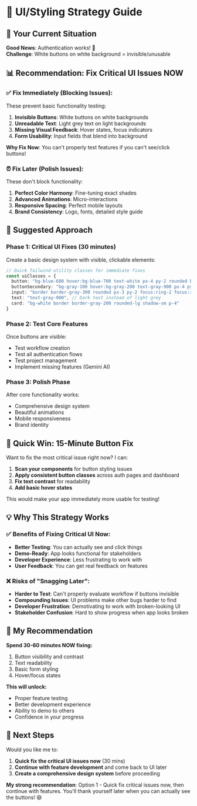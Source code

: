 # 🎨 UI/Styling Strategy Guide

## 🤔 Your Current Situation

**Good News**: Authentication works! 🎉  
**Challenge**: White buttons on white background = invisible/unusable

## 📊 **Recommendation: Fix Critical UI Issues NOW**

### ✅ **Fix Immediately (Blocking Issues)**:
These prevent basic functionality testing:

1. **Invisible Buttons**: White buttons on white backgrounds
2. **Unreadable Text**: Light grey text on light backgrounds  
3. **Missing Visual Feedback**: Hover states, focus indicators
4. **Form Usability**: Input fields that blend into background

**Why Fix Now**: You can't properly test features if you can't see/click buttons!

### ⏰ **Fix Later (Polish Issues)**:
These don't block functionality:

1. **Perfect Color Harmony**: Fine-tuning exact shades
2. **Advanced Animations**: Micro-interactions
3. **Responsive Spacing**: Perfect mobile layouts
4. **Brand Consistency**: Logo, fonts, detailed style guide

## 🚀 **Suggested Approach**

### **Phase 1: Critical UI Fixes (30 minutes)**
Create a basic design system with visible, clickable elements:

```typescript
// Quick Tailwind utility classes for immediate fixes
const uiClasses = {
  button: "bg-blue-600 hover:bg-blue-700 text-white px-4 py-2 rounded border",
  buttonSecondary: "bg-gray-100 hover:bg-gray-200 text-gray-900 px-4 py-2 rounded border",
  input: "border border-gray-300 rounded px-3 py-2 focus:ring-2 focus:ring-blue-500",
  text: "text-gray-900", // Dark text instead of light grey
  card: "bg-white border border-gray-200 rounded-lg shadow-sm p-4"
}
```

### **Phase 2: Test Core Features** 
Once buttons are visible:
- Test workflow creation
- Test all authentication flows
- Test project management
- Implement missing features (Gemini AI)

### **Phase 3: Polish Phase**
After core functionality works:
- Comprehensive design system
- Beautiful animations
- Mobile responsiveness
- Brand identity

## 🔧 **Quick Win: 15-Minute Button Fix**

Want to fix the most critical issue right now? I can:

1. **Scan your components** for button styling issues
2. **Apply consistent button classes** across auth pages and dashboard
3. **Fix text contrast** for readability
4. **Add basic hover states**

This would make your app immediately more usable for testing!

## 💡 **Why This Strategy Works**

### ✅ **Benefits of Fixing Critical UI Now**:
- **Better Testing**: You can actually see and click things
- **Demo-Ready**: App looks functional for stakeholders
- **Developer Experience**: Less frustrating to work with
- **User Feedback**: You can get real feedback on features

### ❌ **Risks of "Snagging Later"**:
- **Harder to Test**: Can't properly evaluate workflow if buttons invisible
- **Compounding Issues**: UI problems make other bugs harder to find
- **Developer Frustration**: Demotivating to work with broken-looking UI
- **Stakeholder Confusion**: Hard to show progress when app looks broken

## 🎯 **My Recommendation**

**Spend 30-60 minutes NOW fixing:**
1. Button visibility and contrast
2. Text readability 
3. Basic form styling
4. Hover/focus states

**This will unlock:**
- Proper feature testing
- Better development experience
- Ability to demo to others
- Confidence in your progress

## 🚀 **Next Steps**

Would you like me to:
1. **Quick fix the critical UI issues now** (30 mins)
2. **Continue with feature development** and come back to UI later
3. **Create a comprehensive design system** before proceeding

**My strong recommendation**: Option 1 - Quick fix critical issues now, then continue with features. You'll thank yourself later when you can actually see the buttons! 😄